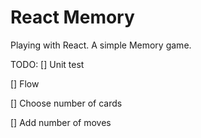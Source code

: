 # React Memory 

Playing with React. A simple Memory game. 

TODO: 
[] Unit test

[] Flow

[] Choose number of cards

[] Add number of moves